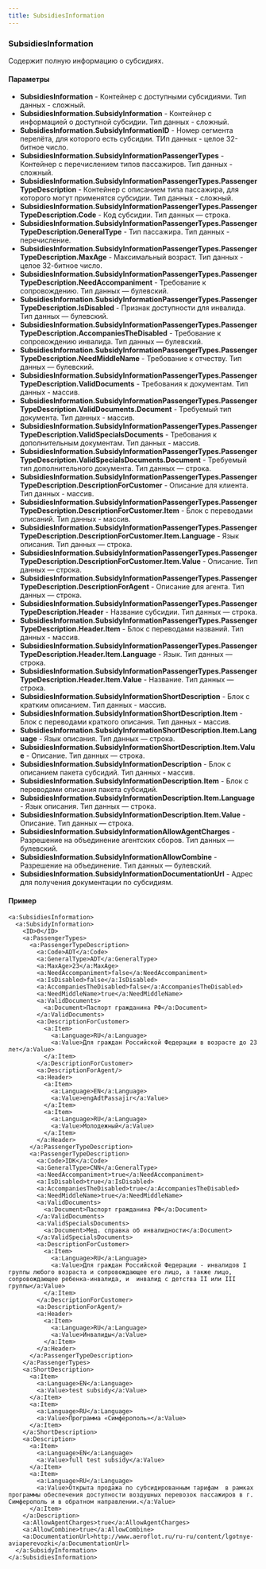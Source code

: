 ```yaml
---
title: SubsidiesInformation
---
```


### SubsidiesInformation
Содержит полную информацию о субсидиях.

#### Параметры

* **SubsidiesInformation**  - Контейнер с доступными субсидиями. Тип данных - сложный.
* **SubsidiesInformation.SubsidyInformation** - Контейнер с информацией о доступной субсидии. Тип данных - сложный.
* **SubsidiesInformation.SubsidyInformationID** - Номер сегмента перелёта, для которого есть субсидии. ТИп данных - целое 32-битное число.
* **SubsidiesInformation.SubsidyInformationPassengerTypes** - Контейнер с перечислением типов пассажиров.  Тип данных - сложный.
* **SubsidiesInformation.SubsidyInformationPassengerTypes.PassengerTypeDescription** - Контейнер с описанием типа пассажира, для которого могут применятся субсидии.  Тип данных - сложный.
* **SubsidiesInformation.SubsidyInformationPassengerTypes.PassengerTypeDescription.Code** - Код субсидии. Тип данных — строка.
* **SubsidiesInformation.SubsidyInformationPassengerTypes.PassengerTypeDescription.GeneralType** -  Тип пассажира. Тип данных - перечисление.
* **SubsidiesInformation.SubsidyInformationPassengerTypes.PassengerTypeDescription.MaxAge** - Максимальный возраст. Тип данных - целое 32-битное число.
* **SubsidiesInformation.SubsidyInformationPassengerTypes.PassengerTypeDescription.NeedAccompaniment** - Требование к сопровождению. Тип данных — булевский.
* **SubsidiesInformation.SubsidyInformationPassengerTypes.PassengerTypeDescription.IsDisabled** - Признак доступности для инвалида. Тип данных — булевский.
* **SubsidiesInformation.SubsidyInformationPassengerTypes.PassengerTypeDescription.AccompaniesTheDisabled** - Требование к сопровождению инвалида.  Тип данных — булевский.
* **SubsidiesInformation.SubsidyInformationPassengerTypes.PassengerTypeDescription.NeedMiddleName** - Требование к отчеству. Тип данных — булевский.
* **SubsidiesInformation.SubsidyInformationPassengerTypes.PassengerTypeDescription.ValidDocuments** - Требования к документам. Тип данных - массив.
* **SubsidiesInformation.SubsidyInformationPassengerTypes.PassengerTypeDescription.ValidDocuments.Document** - Требуемый тип документа. Тип данных - массив.
* **SubsidiesInformation.SubsidyInformationPassengerTypes.PassengerTypeDescription.ValidSpecialsDocuments** - Требования к дополнительным документам. Тип данных - массив.
* **SubsidiesInformation.SubsidyInformationPassengerTypes.PassengerTypeDescription.ValidSpecialsDocuments.Document** - Требуемый тип дополнительного документа. Тип данных — строка.
* **SubsidiesInformation.SubsidyInformationPassengerTypes.PassengerTypeDescription.DescriptionForCustomer** - Описание для клиента. Тип данных - массив.
* **SubsidiesInformation.SubsidyInformationPassengerTypes.PassengerTypeDescription.DescriptionForCustomer.Item** - Блок с переводами описаний. Тип данных - массив.
* **SubsidiesInformation.SubsidyInformationPassengerTypes.PassengerTypeDescription.DescriptionForCustomer.Item.Language** - Язык описания. Тип данных — строка.
* **SubsidiesInformation.SubsidyInformationPassengerTypes.PassengerTypeDescription.DescriptionForCustomer.Item.Value** - Описание. Тип данных — строка.
* **SubsidiesInformation.SubsidyInformationPassengerTypes.PassengerTypeDescription.DescriptionForAgent** - Описание для агента. Тип данных — строка.
* **SubsidiesInformation.SubsidyInformationPassengerTypes.PassengerTypeDescription.Header** - Название субсидии. Тип данных — строка.
* **SubsidiesInformation.SubsidyInformationPassengerTypes.PassengerTypeDescription.Header.Item** - Блок с переводами названий. Тип данных - массив.
* **SubsidiesInformation.SubsidyInformationPassengerTypes.PassengerTypeDescription.Header.Item.Language** - Язык. Тип данных — строка.
* **SubsidiesInformation.SubsidyInformationPassengerTypes.PassengerTypeDescription.Header.Item.Value** - Название. Тип данных — строка.
* **SubsidiesInformation.SubsidyInformationShortDescription** - Блок с кратким описанием. Тип данных - массив.
* **SubsidiesInformation.SubsidyInformationShortDescription.Item** - Блок с переводами краткого описания. Тип данных - массив.
* **SubsidiesInformation.SubsidyInformationShortDescription.Item.Language** - Язык описания. Тип данных — строка.
* **SubsidiesInformation.SubsidyInformationShortDescription.Item.Value** - Описание. Тип данных — строка.
* **SubsidiesInformation.SubsidyInformationDescription** - Блок с описанием пакета субсидий. Тип данных - массив.
* **SubsidiesInformation.SubsidyInformationDescription.Item** - Блок с переводами описания пакета субсидий.
* **SubsidiesInformation.SubsidyInformationDescription.Item.Language** - Язык описания. Тип данных — строка.
* **SubsidiesInformation.SubsidyInformationDescription.Item.Value** - Описание. Тип данных — строка.
* **SubsidiesInformation.SubsidyInformationAllowAgentCharges** - Разрешение на объединение агентских сборов. Тип данных — булевский.
* **SubsidiesInformation.SubsidyInformationAllowCombine** - Разрешение на объединение. Тип данных — булевский.
* **SubsidiesInformation.SubsidyInformationDocumentationUrl** - Адрес для получения документации по субсидиям.

#### Пример

    <a:SubsidiesInformation>
      <a:SubsidyInformation>
        <ID>0</ID>
        <a:PassengerTypes>
          <a:PassengerTypeDescription>
            <a:Code>ADT</a:Code>
            <a:GeneralType>ADT</a:GeneralType>
            <a:MaxAge>23</a:MaxAge>
            <a:NeedAccompaniment>false</a:NeedAccompaniment>
            <a:IsDisabled>false</a:IsDisabled>
            <a:AccompaniesTheDisabled>false</a:AccompaniesTheDisabled>
            <a:NeedMiddleName>true</a:NeedMiddleName>
            <a:ValidDocuments>
              <a:Document>Паспорт гражданина РФ</a:Document>
            </a:ValidDocuments>
            <a:DescriptionForCustomer>
              <a:Item>
                <a:Language>RU</a:Language>
                <a:Value>Для граждан Российской Федерации в возрасте до 23 лет</a:Value>
              </a:Item>
            </a:DescriptionForCustomer>
            <a:DescriptionForAgent/>
            <a:Header>
              <a:Item>
                <a:Language>EN</a:Language>
                <a:Value>engAdtPassajir</a:Value>
              </a:Item>
              <a:Item>
                <a:Language>RU</a:Language>
                <a:Value>Молодежный</a:Value>
              </a:Item>
            </a:Header>
          </a:PassengerTypeDescription>
          <a:PassengerTypeDescription>
            <a:Code>IDK</a:Code>
            <a:GeneralType>CNN</a:GeneralType>
            <a:NeedAccompaniment>true</a:NeedAccompaniment>
            <a:IsDisabled>true</a:IsDisabled>
            <a:AccompaniesTheDisabled>true</a:AccompaniesTheDisabled>
            <a:NeedMiddleName>true</a:NeedMiddleName>
            <a:ValidDocuments>
              <a:Document>Паспорт гражданина РФ</a:Document>
            </a:ValidDocuments>
            <a:ValidSpecialsDocuments>
              <a:Document>Мед. справка об инвалидности</a:Document>
            </a:ValidSpecialsDocuments>
            <a:DescriptionForCustomer>
              <a:Item>
                <a:Language>RU</a:Language>
                <a:Value>Для граждан Российской Федерации - инвалидов I группы любого возраста и сопровождающее его лицо, а также лицо, сопровождающее ребенка-инвалида, и  инвалид с детства II или III группы</a:Value>
              </a:Item>
            </a:DescriptionForCustomer>
            <a:DescriptionForAgent/>
            <a:Header>
              <a:Item>
                <a:Language>RU</a:Language>
                <a:Value>Инвалиды</a:Value>
              </a:Item>
            </a:Header>
          </a:PassengerTypeDescription>
        </a:PassengerTypes>
        <a:ShortDescription>
          <a:Item>
            <a:Language>EN</a:Language>
            <a:Value>test subsidy</a:Value>
          </a:Item>
          <a:Item>
            <a:Language>RU</a:Language>
            <a:Value>Программа «Симферополь»</a:Value>
          </a:Item>
        </a:ShortDescription>
        <a:Description>
          <a:Item>
            <a:Language>EN</a:Language>
            <a:Value>full test subsidy</a:Value>
          </a:Item>
          <a:Item>
            <a:Language>RU</a:Language>
            <a:Value>Открыта продажа по субсидированным тарифам  в рамках программы обеспечения доступности воздушных перевозок пассажиров в г. Симферополь и в обратном направлении.</a:Value>
          </a:Item>
        </a:Description>
        <a:AllowAgentCharges>true</a:AllowAgentCharges>
        <a:AllowCombine>true</a:AllowCombine>
        <a:DocumentationUrl>http://www.aeroflot.ru/ru-ru/content/lgotnye-aviaperevozki</a:DocumentationUrl>
      </a:SubsidyInformation>
    </a:SubsidiesInformation>

